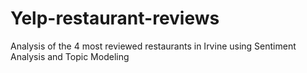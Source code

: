# Yelp-restaurant-reviews
Analysis of the 4 most reviewed restaurants in Irvine using Sentiment Analysis and Topic Modeling
